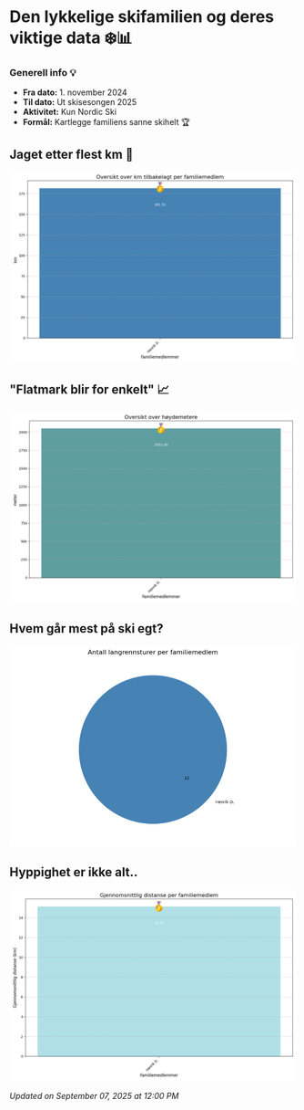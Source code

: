 # Den lykkelige skifamilien og deres viktige data ❄️📊

### Generell info 💡
- **Fra dato:** 1. november 2024
- **Til dato:** Ut skisesongen 2025
- **Aktivitet:** Kun Nordic Ski
- **Formål:** Kartlegge familiens sanne skihelt 🏆

## Jaget etter flest km 🏁
![Nordic Ski Distance Bar Chart](data/nordic_ski_bar_chart_distance.png)

## "Flatmark blir for enkelt" 📈
![Nordic Ski Elevation Bar Chart](data/nordic_ski_bar_chart_elevation.png)

## Hvem går mest på ski egt?
![Nordic Ski Pie Chart](data/nordic_ski_pie_chart_activities.png)

## Hyppighet er ikke alt..
![Nordic Ski Avg Distance plot](data/nordic_ski_avg_distance.png)

_Updated on September 07, 2025 at 12:00 PM_

